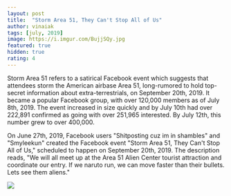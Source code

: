 ```yaml
---
layout: post
title:  "Storm Area 51, They Can't Stop All of Us"
author: vinaiak
tags: [july, 2019]
image: https://i.imgur.com/BujjSQy.jpg
featured: true
hidden: true
rating: 4
---
```


Storm Area 51 refers to a satirical Facebook event which suggests that attendees storm the American airbase Area 51, long-rumored to hold top-secret information about extra-terrestrials, on September 20th, 2019. It became a popular Facebook group, with over 120,000 members as of July 8th, 2019. The event increased in size quickly and by July 10th had over 222,891 confirmed as going with over 251,965 interested.
By July 12th, this number grew to over 400,000.

On June 27th, 2019, Facebook users "Shitposting cuz im in shambles" and "Smyleekun" created the Facebook event "Storm Area 51, They Can't Stop All of Us," scheduled to happen on September 20th, 2019. The description reads, "We will all meet up at the Area 51 Alien Center tourist attraction and coordinate our entry. If we naruto run, we can move faster than their bullets. Lets see them aliens."

<img src="https://i.imgur.com/grtxaR5.png">
